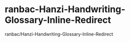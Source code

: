 # ranbac-Hanzi-Handwriting-Glossary-Inline-Redirect
ranbac/Hanzi-Handwriting-Glossary-Inline-Redirect
